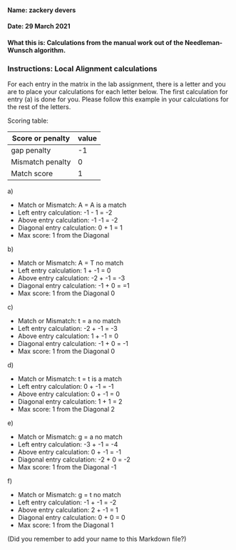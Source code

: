 #### Name: zackery devers
#### Date: 29 March 2021
#### What this is: Calculations from the manual work out of the Needleman-Wunsch algorithm.

### Instructions: Local Alignment calculations
For each entry in the matrix in the lab assignment, there is a letter and you are to place your calculations for each letter below. The first calculation for entry (a) is done for you. Please follow this example in your calculations for the rest of the letters.

Scoring table:


|Score or penalty| value |
|----------------|-------|
|gap penalty      |-1     |
|Mismatch penalty | 0     |
|Match score     | 1     |


a)
- Match or Mismatch: A = A is a match
- Left entry calculation: -1 - 1 = -2
- Above entry calculation: -1 -1 = -2
- Diagonal entry calculation: 0 + 1 = 1
- Max score: 1 from the Diagonal


b)
- Match or Mismatch:               A = T no match
- Left entry calculation:          1 + -1 = 0
- Above entry calculation:         -2 + -1 = -3
- Diagonal entry calculation:      -1 + 0 = =1
- Max score: 1 from the Diagonal   0


c)
- Match or Mismatch:               t = a no match
- Left entry calculation:          -2 + -1 = -3
- Above entry calculation:         1 + -1 = 0
- Diagonal entry calculation:      -1 + 0 = -1
- Max score: 1 from the Diagonal   0


d)
- Match or Mismatch:               t = t is a match
- Left entry calculation:          0 + -1 = -1
- Above entry calculation:         0 + -1 = 0
- Diagonal entry calculation:      1 + 1 = 2
- Max score: 1 from the Diagonal   2

e)
- Match or Mismatch:               g = a no match
- Left entry calculation:          -3 + -1 = -4
- Above entry calculation:         0 + -1 = -1 
- Diagonal entry calculation:      -2 + 0 = -2
- Max score: 1 from the Diagonal   -1

f)
- Match or Mismatch:               g = t no match
- Left entry calculation:          -1 + -1 = -2
- Above entry calculation:         2 + -1 = 1
- Diagonal entry calculation:      0 + 0 = 0
- Max score: 1 from the Diagonal   1



(Did you remember to add your name to this Markdown file?)
